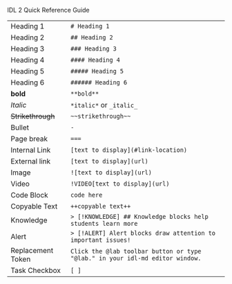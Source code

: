 IDL 2 Quick Reference Guide

|                   |                                          |
| ----------------- | ---------------------------------------- |
| Heading 1         | `# Heading 1`                            |
| Heading 2         | `## Heading 2`                           |
| Heading 3         | `### Heading 3`                          |
| Heading 4         | `#### Heading 4`                         |
| Heading 5         | `##### Heading 5`                        |
| Heading 6         | `###### Heading 6`                       |
| **bold**          | `**bold**`                               |
| *Italic*          | `*italic*` or `_italic_`                                |
| ~~Strikethrough~~ | `~~strikethrough~~`                      |
| Bullet            | `-`                                      |
| Page break        | `===`                                    |
| Internal Link     | `[text to display](#link-location)`      |
| External link     | `[text to display](url)`                 |
| Image             | `![text to display](url)`                |
| Video             | `!VIDEO[text to display](url)`           |
| Code Block        | `code here`                              |
| Copyable Text     | `++copyable text++`                      |
| Knowledge         | `> [!KNOWLEDGE] ## Knowledge blocks help students learn more` |
| Alert             | `> [!ALERT] Alert blocks draw attention to important issues!` |
| Replacement Token | `Click the @lab toolbar button or type "@lab." in your idl-md editor window.` |
| Task Checkbox     | `[ ]`                                    |

